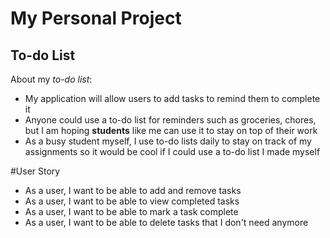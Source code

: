 # My Personal Project

## To-do List

About my *to-do list*:
- My application will allow users to add tasks to remind them to complete it
- Anyone could use a to-do list for reminders such as groceries, chores, but I am hoping **students** like me can use it to stay on top of their work
- As a busy student myself, I use to-do lists daily to stay on track of my assignments so it would be cool if I could use a to-do list I made myself

#User Story

- As a user, I want to be able to add and remove tasks
- As a user, I want to be able to view completed tasks
- As a user, I want to be able to mark a task complete
- As a user, I want to be able to delete tasks that I don't need anymore
